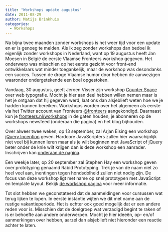```yaml
---
title: "Workshops update augustus"
date: 2011-08-29
author: Matijs Brinkhuis
categories: 
  - Workshops
---
```

Na bijna twee maanden zonder workshops is het weer tijd voor een update en er is genoeg te melden. Als ik zeg zonder workshops dan bedoel ik eigenlijk zonder workshops in Nederland, want op 19 augustus heeft Jan Moesen in België de eerste Vlaamse Fronteers workshop gegeven. Het onderwerp was misschien op het eerste gezicht voor front-end ontwikkelaars wat minder toegankelijk, maar de workshop was desondanks een succes. Tussen de droge Vlaamse humor door hebben de aanwezigen waaronder ondergetekende een boel opgestoken.

Vandaag, 30 augustus, geeft Jeroen Visser zijn workshop [Counter Space](/workshops/counter-space-jeroen-visser) over web typografie. Mocht je hier aan deel hebben willen nemen maar is het je ontgaan dat hij gegeven werd, laat ons dan alsjeblieft weten hoe we je hadden kunnen bereiken. Workshops worden over het algemeen als eerste via het Twitter account van Fronteers [@fronteers](https://twitter.com/fronteers) aangekondigd. Daarnaast kun je [fronteers.nl/workshops](/nl/activiteiten) in de gaten houden, je abonneren op de workshops newsfeed (onderaan die pagina) en het blog bijhouden.

Over alweer twee weken, op 13 september, zal Arjan Eising een workshop [jQuery Inception](/workshops/jquery-inception-arjan-eising) geven. Hardcore JavaScripters zullen hier waarschijnlijk niet veel bij kunnen leren maar als je wilt beginnen met JavaScript of jQuery beter onder de knie wilt krijgen dan is deze workshop een aanrader. Inschrijven kan [onderaan de pagina](/workshops/jquery-inception-arjan-eising).

Een weekje later, op 20 september zal Stephen Hay een workshop geven over prototyping genaamd Rabid Prototyping. Trek je van de naam niet zo heel veel aan, inentingen tegen hondsdolheid zullen niet nodig zijn. De focus van deze workshop ligt met name op snel prototypen met JavaScript en template layout. Bekijk [de workshop pagina](/workshops/rabid-prototyping-stephen-hay) voor meer informatie.

Tot slot hebben we geconstateerd dat de aanmeldingen voor cursussen wat terug lijken te lopen. In eerste instantie wijten we dit met name aan de rustige vakantieperiode. Het is echter ook goed mogelijk dat er een andere reden voor is. Misschien dat de doelgroep wat verzadigd begint te raken of is er behoefte aan andere onderwerpen. Mocht je hier ideeën, op- en/of aanmerkingen over hebben, aarzel dan alsjeblieft niet hieronder een reactie achter te laten.
